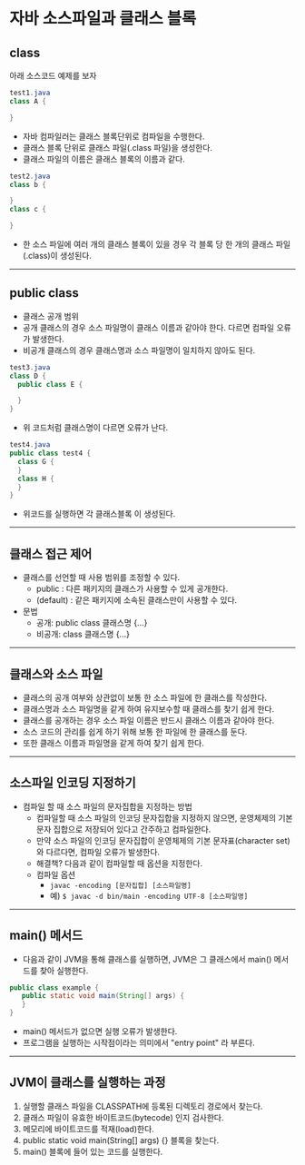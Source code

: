 # 자바 소스파일과 클래스 블록

## class

아래 소스코드 예제를 보자

```java
test1.java
class A {

}
```

- 자바 컴파일러는 클래스 블록단위로 컴파일을 수행한다.
- 클래스 블록 단위로 클래스 파일(.class 파일)을 생성한다.
- 클래스 파일의 이름은 클래스 블록의 이름과 같다.

```java
test2.java
class b {

}
class c {

}
```

- 한 소스 파일에 여러 개의 클래스 블록이 있을 경우 각 블록 당 한 개의 클래스 파일(.class)이 생성된다.

---

## public class

- 클래스 공개 범위
- 공개 클래스의 경우 소스 파일명이 클래스 이름과 같아야 한다. 다르면 컴파일 오류가 발생한다.
- 비공개 클래스의 경우 클래스명과 소스 파일명이 일치하지 않아도 된다.

```java
test3.java
class D { 
  public class E {

  }
}
```

- 위 코드처럼 클래스명이 다르면 오류가 난다.

```java
test4.java
public class test4 { 
  class G {
  }
  class H {
  }
}
```

- 위코드를 실행하면 각 클래스블록 이 생성된다.

---

## 클래스 접근 제어

- 클래스를 선언할 때 사용 범위를 조정할 수 있다.
  - public : 다른 패키지의 클래스가 사용할 수 있게 공개한다.
  - (default) : 같은 패키지에 소속된 클래스만이 사용할 수 있다.
- 문법
  - 공개: public class 클래스명 {...}
  - 비공개: class 클래스명 {...}

---

## 클래스와 소스 파일

- 클래스의 공개 여부와 상관없이 보통 한 소스 파일에 한 클래스를 작성한다.
- 클래스명과 소스 파일명을 같게 하여 유지보수할 때 클래스를 찾기 쉽게 한다.
- 클래스를 공개하는 경우 소스 파일 이름은 반드시 클래스 이름과 같아야 한다.
- 소스 코드의 관리를 쉽게 하기 위해 보통 한 파일에 한 클래스를 둔다.
- 또한 클래스 이름과 파일명을 같게 하여 찾기 쉽게 한다.

---

## 소스파일 인코딩 지정하기

- 컴파일 할 때 소스 파일의 문자집합을 지정하는 방법
  - 컴파일할 때 소스 파일의 인코딩 문자집합을 지정하지 않으면, 운영체제의 기본 문자 집합으로 저장되어 있다고 간주하고 컴파일한다.
  - 만약 소스 파일의 인코딩 문자집합이 운영체제의 기본 문자표(character set)와 다르다면, 컴파일 오류가 발생한다.
  - 해결책? 다음과 같이 컴파일할 때 옵션을 지정한다.
  - 컴파일 옵션
    - `javac -encoding [문자집합] [소스파일명]`
    - 예) `$ javac -d bin/main -encoding UTF-8 [소스파일명]`

---

## main() 메서드

- 다음과 같이 JVM을 통해 클래스를 실행하면, JVM은 그 클래스에서 main() 메서드를 찾아 실행한다.

```java
public class example {
   public static void main(String[] args) {
   }
}
```

- main() 메서드가 없으면 실행 오류가 발생한다.
- 프로그램을 실행하는 시작점이라는 의미에서  "entry point" 라 부른다.

---

## JVM이 클래스를 실행하는 과정

1) 실행할 클래스 파일을 CLASSPATH에 등록된 디렉토리 경로에서 찾는다.
2) 클래스 파일이 유효한 바이트코드(bytecode) 인지 검사한다.
3) 메모리에 바이트코드를 적재(load)한다.
4) public static void main(String[] args) {} 블록을 찾는다.
5) main() 블록에 들어 있는 코드를 실행한다.